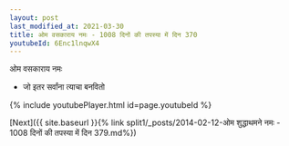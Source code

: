 ```yaml
---
layout: post
last_modified_at: 2021-03-30
title: ओम वसकाराय नमः - 1008 दिनों की तपस्या में दिन 370
youtubeId: 6Enc1lnqwX4
---
```

 
 
 ओम वसकाराय नमः  
 
 -  जो इतर सर्वांना त्याचा बनवितो 
 
  
 
  
 
 
 
 
 
 


{% include youtubePlayer.html id=page.youtubeId %}
 
[Next]({{ site.baseurl }}{% link  split1/_posts/2014-02-12-ओम शुद्धाथमने नमः - 1008 दिनों की तपस्या में दिन 379.md%})
 
